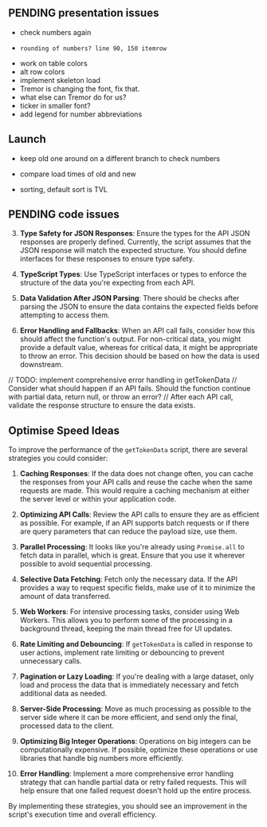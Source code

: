 ## PENDING presentation issues

- check numbers again
-     rounding of numbers? line 90, 150 itemrow

- work on table colors
- alt row colors
- implement skeleton load
- Tremor is changing the font, fix that.
- what else can Tremor do for us?
- ticker in smaller font?
- add legend for number abbreviations

## Launch

- keep old one around on a different branch to check numbers
- compare load times of old and new

- sorting, default sort is TVL

## PENDING code issues

3. **Type Safety for JSON Responses**: Ensure the types for the API JSON responses are properly defined. Currently, the script assumes that the JSON response will match the expected structure. You should define interfaces for these responses to ensure type safety.
4. **TypeScript Types**: Use TypeScript interfaces or types to enforce the structure of the data you're expecting from each API.
5. **Data Validation After JSON Parsing**: There should be checks after parsing the JSON to ensure the data contains the expected fields before attempting to access them.

6. **Error Handling and Fallbacks**: When an API call fails, consider how this should affect the function's output. For non-critical data, you might provide a default value, whereas for critical data, it might be appropriate to throw an error. This decision should be based on how the data is used downstream.

// TODO: implement comprehensive error handling in getTokenData
// Consider what should happen if an API fails. Should the function continue with partial data, return null, or throw an error?
// After each API call, validate the response structure to ensure the data exists.

## Optimise Speed Ideas

To improve the performance of the `getTokenData` script, there are several strategies you could consider:

1. **Caching Responses**:
   If the data does not change often, you can cache the responses from your API calls and reuse the cache when the same requests are made. This would require a caching mechanism at either the server level or within your application code.

2. **Optimizing API Calls**:
   Review the API calls to ensure they are as efficient as possible. For example, if an API supports batch requests or if there are query parameters that can reduce the payload size, use them.

3. **Parallel Processing**:
   It looks like you're already using `Promise.all` to fetch data in parallel, which is great. Ensure that you use it wherever possible to avoid sequential processing.

4. **Selective Data Fetching**:
   Fetch only the necessary data. If the API provides a way to request specific fields, make use of it to minimize the amount of data transferred.

5. **Web Workers**:
   For intensive processing tasks, consider using Web Workers. This allows you to perform some of the processing in a background thread, keeping the main thread free for UI updates.

6. **Rate Limiting and Debouncing**:
   If `getTokenData` is called in response to user actions, implement rate limiting or debouncing to prevent unnecessary calls.

7. **Pagination or Lazy Loading**:
   If you're dealing with a large dataset, only load and process the data that is immediately necessary and fetch additional data as needed.

8. **Server-Side Processing**:
   Move as much processing as possible to the server side where it can be more efficient, and send only the final, processed data to the client.

9. **Optimizing Big Integer Operations**:
   Operations on big integers can be computationally expensive. If possible, optimize these operations or use libraries that handle big numbers more efficiently.

10. **Error Handling**:
    Implement a more comprehensive error handling strategy that can handle partial data or retry failed requests. This will help ensure that one failed request doesn't hold up the entire process.

By implementing these strategies, you should see an improvement in the script's execution time and overall efficiency.
